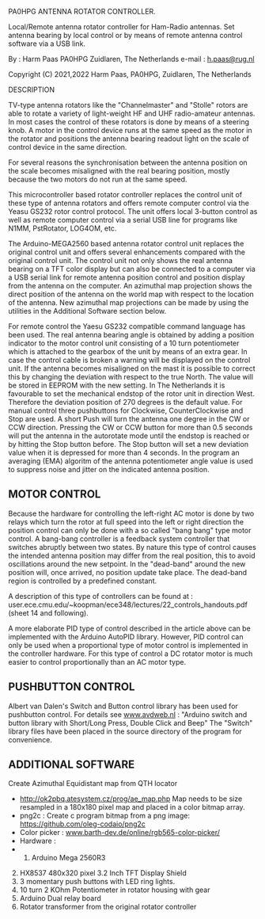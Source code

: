 PA0HPG ANTENNA ROTATOR CONTROLLER.

Local/Remote antenna rotator controller for Ham-Radio antennas.
Set antenna bearing by local control or by means of remote antenna 
control software via a USB link.

By :     Harm Paas PA0HPG
         Zuidlaren, The Netherlands
e-mail : h.paas@rug.nl

Copyright (C) 2021,2022  Harm Paas, PA0HPG, Zuidlaren, The Netherlands


DESCRIPTION

TV-type antenna rotators like the "Channelmaster" and "Stolle" rotors are able to rotate 
a variety of light-weight HF and UHF radio-amateur antennas.
In most cases the control of these rotators is done by means of a steering knob.
A motor in the control device runs at the same speed as the motor in the rotator 
and positions the antenna bearing readout light on the scale of control device in the same direction.

For several reasons the synchronisation between the antenna position on the scale
becomes misaligned with the real bearing position, mostly because the two motors do not
run at the same speed. 

This microcontroller based rotator controller replaces the control unit of these
type of antenna rotators and offers remote computer control via the Yeasu GS232 rotor control protocol.
The unit offers local 3-button control as well as remote computer control via a 
serial USB line for programs like N1MM, PstRotator, LOG4OM, etc.

The Arduino-MEGA2560 based antenna rotator control unit replaces the original control unit
and offers several enhancements compared with the original control unit.
The control unit not only shows the real antenna bearing on a TFT color display 
but can also be connected to a computer via a USB serial link for remote antenna position 
control and position display from the antenna on the computer.
An azimuthal map projection shows the direct position of the antenna on the world map with 
respect to the location of the antenna.
New azimuthal map projections can be made by using the utilities in the Additional Software
section below.

For remote control the Yaesu GS232 compatible command language has been used.
The real antenna bearing angle is obtained by adding a position indicator to
the motor control unit consisting of a 10 turn potentiometer which is attached
to the gearbox of the unit by means of an extra gear. 
In case the control cable is broken a warning will be displayed on the control unit.
If the antenna becomes misaligned on the mast it is possible to correct this
by changing the deviation with respect to the true North. The value will be stored
in EEPROM with the new setting. In The Netherlands it is favourable to set the 
mechanical endstop of the rotor unit in direction West. Therefore the deviation position
of 270 degrees is the default value.
For manual control three pushbuttons for Clockwise, CounterClockwise
and Stop are used. A short Push will turn the antenna one degree in the 
CW or CCW direction. Pressing the CW or CCW button for more than 0.5 seconds will 
put the antenna in the autorotate mode until the endstop is reached or by hitting the
Stop button before. 
The Stop button will set a new deviation value when it is depressed for more than 4 seconds.
In the program an averaging (EMA) algoritm of the antenna potentiometer angle value is used to 
suppress noise and jitter on the indicated antenna position.

MOTOR CONTROL
-------------
Because the hardware for controlling the left-right AC motor is done
by two relays which turn the rotor at full speed into the left or right direction the position
control can only be done with a so called "bang bang" type motor control.
A bang-bang controller is a feedback system controller that switches abruptly between 
two states. By nature this type of control causes the intended antenna position
may differ from the real position, this to avoid oscillations around
the new setpoint.
In the "dead-band" around the new position will, once arrived, no position
update take place.
The dead-band region is controlled by a predefined constant.

A description of this type of controllers can be found at : 
user.ece.cmu.edu/~koopman/ece348/lectures/22_controls_handouts.pdf
(sheet 14 and following). 

A more elaborate PID type of control described in the article above can be 
implemented with the Arduino AutoPID library. However, PID control can 
only be used when a proportional type of motor control is implemented 
in the controller hardware. For this type of control a DC rotator motor
is much easier to control proportionally than an AC motor type.

PUSHBUTTON CONTROL
------------------
Albert van Dalen's Switch and Button control library has been used 
for pushbutton control. For details see www.avdweb.nl : 
"Arduino switch and button library with Short/Long Press, Double Click and Beep" 
The "Switch" library files have been placed in the source 
directory of the program for convenience.

ADDITIONAL SOFTWARE 
-------------------
Create Azimuthal Equidistant map from QTH locator
 * http://ok2pbq.atesystem.cz/prog/ae_map.php
Map needs to be size resampled in a 180x180 pixel map
and placed in a color bitmap array.
 * png2c : Create c program bitmap from a png image:
https://github.com/oleg-codaio/png2c
 * Color picker : www.barth-dev.de/online/rgb565-color-picker/ 
 * Hardware :
 * 1) Arduino Mega 2560R3
2) HX8537 480x320 pixel 3.2 Inch TFT Display Shield
3) 3 momentary push buttons with LED ring lights.
4) 10 turn 2 KOhm Potentiometer in rotator housing with gear
5) Arduino Dual relay board
6) Rotator transformer from the original rotator controller

